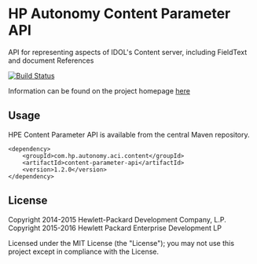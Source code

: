 # HP Autonomy Content Parameter API

API for representing aspects of IDOL's Content server, including FieldText and document References

[![Build Status](https://travis-ci.org/hpe-idol/java-content-parameter-api.svg?branch=master)](https://travis-ci.org/hpe-idol/java-content-parameter-api)

Information can be found on the project homepage [here](http://hpe-idol.github.io/java-content-parameter-api)

## Usage

HPE Content Parameter API is available from the central Maven repository.

    <dependency>
        <groupId>com.hp.autonomy.aci.content</groupId>
        <artifactId>content-parameter-api</artifactId>
        <version>1.2.0</version>
    </dependency>

## License
Copyright 2014-2015 Hewlett-Packard Development Company, L.P.
Copyright 2015-2016 Hewlett Packard Enterprise Development LP

Licensed under the MIT License (the "License"); you may not use this project except in compliance with the License.

